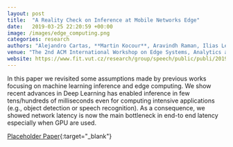```yaml
---
layout: post
title:  "A Reality Check on Inference at Mobile Networks Edge"
date:   2019-03-25 22:20:59 +00:00
image: /images/edge_computing.png
categories: research
authors: "Alejandro Cartas, **Martin Kocour**, Aravindh Raman, Ilias Leontiadis, Jordi Luque, Nishanth Sastry, Jose Nuñez-Martinez, Diego Perino, Carlos Segura"
venue: "The 2nd ACM International Workshop on Edge Systems, Analytics and Networking (EDGESYS 2019), Dressden, DE"
website: https://www.fit.vut.cz/research/group/speech/public/publi/2019/cartas_edgesys19_p54.pdf
---
```

In this paper we revisited some assumptions made by previous works focusing on machine learning inference and edge computing. We show recent advances in Deep Learning has enabled inference in few tens/hundreds of milliseconds even for computing intensive applications (e.g., object detection or speech recognition). As a consequence, we showed network latency is now the main bottleneck in end-to end latency especially when GPU are used.

[Placeholder Paper](/pdfs/placeholder.pdf){:target="_blank"}

